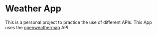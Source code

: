# Weather App

This is a personal project to practice the use of different APIs.
This App uses the [openweathermap](https://openweathermap.org/api) API.
